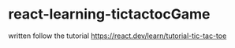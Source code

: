 # react-learning-tictactocGame

written follow the tutorial https://react.dev/learn/tutorial-tic-tac-toe
